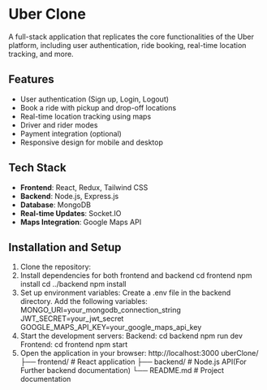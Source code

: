 # Uber Clone

A full-stack application that replicates the core functionalities of the Uber platform, including user authentication, ride booking, real-time location tracking, and more.

## Features

- User authentication (Sign up, Login, Logout)
- Book a ride with pickup and drop-off locations
- Real-time location tracking using maps
- Driver and rider modes
- Payment integration (optional)
- Responsive design for mobile and desktop

## Tech Stack

- **Frontend**: React, Redux, Tailwind CSS
- **Backend**: Node.js, Express.js
- **Database**: MongoDB
- **Real-time Updates**: Socket.IO
- **Maps Integration**: Google Maps API

## Installation and Setup

1. Clone the repository:
2. Install dependencies for both frontend and backend
   cd frontend
   npm install
   cd ../backend
   npm install
3. Set up environment variables:
   Create a .env file in the backend directory.
   Add the following variables:
   MONGO_URI=your_mongodb_connection_string
   JWT_SECRET=your_jwt_secret
   GOOGLE_MAPS_API_KEY=your_google_maps_api_key
4. Start the development servers:
   Backend:
   cd backend
   npm run dev
   Frontend:
   cd frontend
   npm start
5. Open the application in your browser:
   http://localhost:3000
   uberClone/
   ├── frontend/ # React application
   ├── backend/ # Node.js API(For Further backend documentation)
   └── README.md # Project documentation
